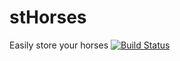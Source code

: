 # stHorses
Easily store your horses
[![Build Status](https://travis-ci.org/ShepherdJerred/stHorses.svg?branch=master)](https://travis-ci.org/ShepherdJerred/stHorses)
